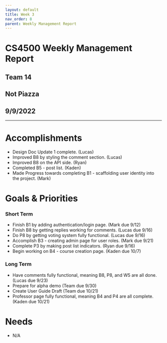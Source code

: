 ```yaml
---
layout: default
title: Week 3
nav_order: 8
parent: Weekly Management Report
---
```

# CS4500 Weekly Management Report 
## Team 14
## Not Piazza
## 9/9/2022
***

# Accomplishments
- Design Doc Update 1 complete. (Lucas)
- Improved B8 by styling the comment section. (Lucas)
- Improved B8 on the API side. (Ryan)
- Completed B5 - post list. (Kaden)
- Made Progress towards completing B1 - scaffolding user identity into the project. (Mark)

# Goals & Priorities
### Short Term
- Finish B1 by adding authentication/login page. (Mark due 9/12) 
- Finish B8 by getting replies working for comments. (Lucas due 9/16)
- Do P8 by getting voting system fully functional. (Lucas due 9/16)
- Accomplish B3 - creating admin page for user roles. (Mark due 9/21)
- Complete P3 by making post list indicators. (Ryan due 9/16)
- Begin working on B4 - course creation page. (Kaden due 10/7)

### Long Term
- Have comments fully functional, meaning B8, P8, and W5 are all done. (Lucas due 9/23)
- Prepare for alpha demo (Team due 9/30)
- Create User Guide Draft (Team due 10/21)
- Professor page fully functional, meaning B4 and P4 are all complete. (Kaden due 10/21)

# Needs
- N/A



